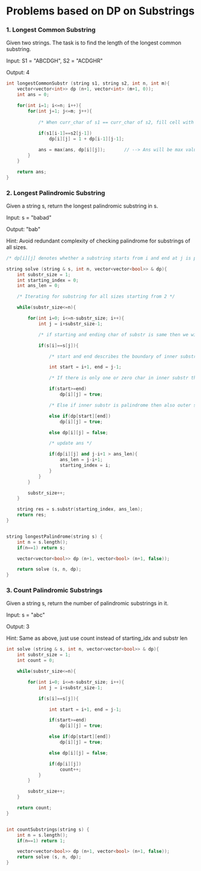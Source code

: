 # Problems based on DP on Substrings

### 1. Longest Common Substring
Given two strings. The task is to find the length of the longest common substring.

Input: S1 = "ABCDGH", S2 = "ACDGHR"

Output: 4

```cpp
int longestCommonSubstr (string s1, string s2, int n, int m){
    vector<vector<int>> dp (n+1, vector<int> (m+1, 0));
    int ans = 0;

    for(int i=1; i<=n; i++){
        for(int j=1; j<=m; j++){
            
            /* When curr_char of s1 == curr_char of s2, fill cell with 1 + top-left diagonal */
            
            if(s1[i-1]==s2[j-1])
                dp[i][j] = 1 + dp[i-1][j-1];

            ans = max(ans, dp[i][j]);       // --> Ans will be max value in dp table                     
        }
    }

    return ans;
}
```

### 2. Longest Palindromic Substring
Given a string s, return the longest palindromic substring in s.

Input: s = "babad"

Output: "bab"

Hint: Avoid redundant complexity of checking palindrome for substrings of all sizes.  

```cpp
/* dp[i][j] denotes whether a substring starts from i and end at j is palindrome or not */

string solve (string & s, int n, vector<vector<bool>> & dp){
    int substr_size = 1;
    int starting_index = 0;
    int ans_len = 0;

    /* Iterating for substring for all sizes starting from 2 */

    while(substr_size<=n){

        for(int i=0; i<=n-substr_size; i++){
            int j = i+substr_size-1;

            /* if starting and ending char of substr is same then we will check for inner substring */

            if(s[i]==s[j]){

                /* start and end describes the boundary of inner substring */

                int start = i+1, end = j-1;

                /* If there is only one or zero char in inner substr then substring is palindrome */ 

                if(start>=end) 
                    dp[i][j] = true;

                /* Else if inner substr is palindrome then also outer substring is palindrome */ 

                else if(dp[start][end])
                    dp[i][j] = true;

                else dp[i][j] = false;

                /* update ans */

                if(dp[i][j] and j-i+1 > ans_len){
                    ans_len = j-i+1;
                    starting_index = i;
                }
            }
        }

        substr_size++;
    }

    string res = s.substr(starting_index, ans_len);
    return res;
}


string longestPalindrome(string s) {
    int n = s.length();
    if(n==1) return s;

    vector<vector<bool>> dp (n+1, vector<bool> (n+1, false));

    return solve (s, n, dp);
}
```

### 3. Count Palindromic Substrings
Given a string s, return the number of palindromic substrings in it.

Input: s = "abc"

Output: 3

Hint: Same as above, just use count instead of starting_idx and substr len

```cpp
int solve (string & s, int n, vector<vector<bool>> & dp){
    int substr_size = 1;
    int count = 0;

    while(substr_size<=n){

        for(int i=0; i<=n-substr_size; i++){
            int j = i+substr_size-1;

            if(s[i]==s[j]){

                int start = i+1, end = j-1;

                if(start>=end)
                    dp[i][j] = true;

                else if(dp[start][end])
                    dp[i][j] = true;

                else dp[i][j] = false;

                if(dp[i][j])
                    count++;
            }  
        }

        substr_size++;
    }

    return count;
}


int countSubstrings(string s) {
    int n = s.length();
    if(n==1) return 1;

    vector<vector<bool>> dp (n+1, vector<bool> (n+1, false));
    return solve (s, n, dp);
}
```
